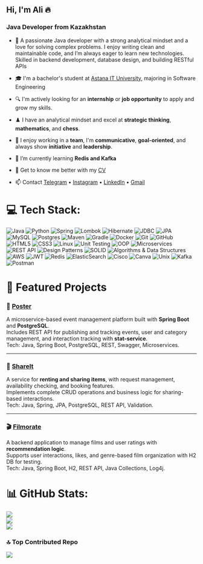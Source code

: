 ## Hi, I'm Ali 🔥
### Java Developer from Kazakhstan

- 🧠 A passionate Java developer with a strong analytical mindset and a love for solving complex problems. I enjoy writing clean and maintainable code, and I’m always eager to learn new technologies. Skilled in backend development, database design, and building RESTful APIs

- 🎓 I'm a bachelor's student at [Astana IT University](https://astanait.edu.kz), majoring in Software Engineering

- 🔍 I'm actively looking for an **internship** or **job opportunity** to apply and grow my skills.
  
- ♟️ I have an analytical mindset and excel at **strategic thinking**, **mathematics**, and **chess**.
  
- 🤝 I enjoy working in a **team**, I'm **communicative**, **goal-oriented**, and always show **initiative** and **leadership**.

- 🌱 I’m currently learning **Redis and Kafka**

- 📝 Get to know me better with my [CV](https://drive.google.com/file/d/1QsvlFYxL3tXP3XwYKMoaRvy-gEMbzjbp/view?usp=sharing)

- 📫 Contact 
[Telegram](https://t.me/alikuandyk) • [Instagram](https://instagram.com/kuvaletako) • [LinkedIn](https://www.linkedin.com/in/alikuandyk/) • [Gmail](mailto:alikuandyk26@gmail.com)

# 💻 Tech Stack:

![Java](https://img.shields.io/badge/java-%23ED8B00.svg?style=for-the-badge&logo=openjdk&logoColor=white)
![Python](https://img.shields.io/badge/python-3670A0?style=for-the-badge&logo=python&logoColor=ffdd54)
![Spring](https://img.shields.io/badge/spring-%236DB33F.svg?style=for-the-badge&logo=spring&logoColor=white)
![Lombok](https://img.shields.io/badge/lombok-%23FF0000.svg?style=for-the-badge&logo=lombok&logoColor=white)
![Hibernate](https://img.shields.io/badge/Hibernate-59666C?style=for-the-badge&logo=Hibernate&logoColor=white)
![JDBC](https://img.shields.io/badge/JDBC-%23007ACC.svg?style=for-the-badge&logo=databricks&logoColor=white)
![JPA](https://img.shields.io/badge/JPA-%235C2D91.svg?style=for-the-badge&logo=hibernate&logoColor=white)
![MySQL](https://img.shields.io/badge/mysql-4479A1.svg?style=for-the-badge&logo=mysql&logoColor=white)
![Postgres](https://img.shields.io/badge/postgres-%23316192.svg?style=for-the-badge&logo=postgresql&logoColor=white)
![Maven](https://img.shields.io/badge/Apache%20Maven-C71A36?style=for-the-badge&logo=Apache%20Maven&logoColor=white)
![Gradle](https://img.shields.io/badge/Gradle-02303A.svg?style=for-the-badge&logo=Gradle&logoColor=white)
![Docker](https://img.shields.io/badge/docker-%230db7ed.svg?style=for-the-badge&logo=docker&logoColor=white)
![Git](https://img.shields.io/badge/git-%23F05033.svg?style=for-the-badge&logo=git&logoColor=white)
![GitHub](https://img.shields.io/badge/github-%23121011.svg?style=for-the-badge&logo=github&logoColor=white)
![HTML5](https://img.shields.io/badge/html5-%23E34F26.svg?style=for-the-badge&logo=html5&logoColor=white)
![CSS3](https://img.shields.io/badge/css3-%231572B6.svg?style=for-the-badge&logo=css3&logoColor=white)
![Linux](https://img.shields.io/badge/Linux-FCC624?style=for-the-badge&logo=linux&logoColor=black)
![Unit Testing](https://img.shields.io/badge/Unit_Testing-%23FFDD00.svg?style=for-the-badge&logo=testing-library&logoColor=black)
![OOP](https://img.shields.io/badge/OOP-%23007ACC.svg?style=for-the-badge&logo=codio&logoColor=white)
![Microservices](https://img.shields.io/badge/Microservices-%2347A248.svg?style=for-the-badge&logo=vercel&logoColor=white)
![REST API](https://img.shields.io/badge/REST_API-%23007ACC.svg?style=for-the-badge&logo=apacherocketmq&logoColor=white)
![Design Patterns](https://img.shields.io/badge/Design_Patterns-%231572B6.svg?style=for-the-badge&logo=patternfly&logoColor=white)
![SOLID](https://img.shields.io/badge/SOLID-Principles-%23FF6F00?style=for-the-badge&logo=solid&logoColor=white)
![Algorithms & Data Structures](https://img.shields.io/badge/Algorithms-%234CAF50.svg?style=for-the-badge&logo=codeforces&logoColor=white)
![AWS](https://img.shields.io/badge/AWS-%23FF9900.svg?style=for-the-badge&logo=amazon-aws&logoColor=white)
![JWT](https://img.shields.io/badge/JWT-black?style=for-the-badge&logo=JSON%20web%20tokens)
![Redis](https://img.shields.io/badge/redis-%23DD0031.svg?style=for-the-badge&logo=redis&logoColor=white)
![ElasticSearch](https://img.shields.io/badge/-ElasticSearch-005571?style=for-the-badge&logo=elasticsearch)
![Cisco](https://img.shields.io/badge/cisco-%23049fd9.svg?style=for-the-badge&logo=cisco&logoColor=black)
![Canva](https://img.shields.io/badge/Canva-%2300C4CC.svg?style=for-the-badge&logo=Canva&logoColor=white)
![Unix](https://img.shields.io/badge/Unix-262577?style=for-the-badge&logo=gnubash&logoColor=white)
![Kafka](https://img.shields.io/badge/kafka-231F20?style=for-the-badge&logo=apachekafka&logoColor=white)
![Postman](https://img.shields.io/badge/Postman-FF6C37?style=for-the-badge&logo=postman&logoColor=white)

# 🚀 Featured Projects

### 🎫 [Poster](https://github.com/alikuandyk/poster)  
A microservice-based event management platform built with **Spring Boot** and **PostgreSQL**.  
Includes REST API for publishing and tracking events, user and category management, and interaction tracking with **stat-service**.  
Tech: Java, Spring Boot, PostgreSQL, REST, Swagger, Microservices.

---

### 🔄 [ShareIt](https://github.com/alikuandyk/shareit)  
A service for **renting and sharing items**, with request management, availability checking, and booking features.  
Implements complete CRUD operations and business logic for sharing-based interactions.  
Tech: Java, Spring, JPA, PostgreSQL, REST API, Validation.

---

### 🎬 [Filmorate](https://github.com/alikuandyk/filmorate)  
A backend application to manage films and user ratings with **recommendation logic**.  
Supports user interactions, likes, and genre-based film organization with H2 DB for testing.  
Tech: Java, Spring Boot, H2, REST API, Java Collections, Log4j.

# 📊 GitHub Stats:
![](https://github-readme-stats.vercel.app/api?username=alikuandyk&theme=dark&hide_border=false&include_all_commits=true&count_private=true)<br/>
![](https://nirzak-streak-stats.vercel.app/?user=alikuandyk&theme=dark&hide_border=false)<br/>
![](https://github-readme-stats.vercel.app/api/top-langs/?username=alikuandyk&theme=dark&hide_border=false&include_all_commits=true&count_private=true&layout=compact)

### 🔝 Top Contributed Repo
![](https://github-contributor-stats.vercel.app/api?username=alikuandyk&limit=5&theme=dark&combine_all_yearly_contributions=true)
